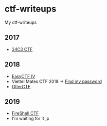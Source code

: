 # ctf-writeups
My ctf-writeups

## 2017
* [34C3 CTF](34C3_CTF)

## 2018
* [EasyCTF IV](EasyCTF_IV)
* Viettel Mates CTF 2018 -> [Find my password](Viettel_Mates_CTF_2018/find_my_password.md)
* [OtterCTF](OtterCTF_2018)

## 2019
* [FireShell CTF](FireShell_CTF_2019)
* I'm waiting for it ;p
